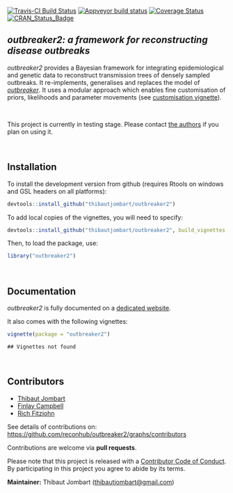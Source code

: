 
[![Travis-CI Build Status](https://travis-ci.org/reconhub/outbreaker2.svg?branch=master)](https://travis-ci.org/reconhub/outbreaker2)
[![Appveyor build status](https://ci.appveyor.com/api/projects/status/yj449x0yqhphvcrt/branch/master?svg=true)](https://ci.appveyor.com/project/thibautjombart/outbreaker2/branch/master)
[![Coverage Status](https://codecov.io/github/reconhub/outbreaker2/coverage.svg?branch=master)](https://codecov.io/github/reconhub/outbreaker2?branch=master)
[![CRAN_Status_Badge](http://www.r-pkg.org/badges/version/outbreaker2)](https://cran.r-project.org/package=outbreaker2)



*outbreaker2: a framework for reconstructing disease outbreaks*
---------------------------------------------------------------

*outbreaker2* provides a Bayesian framework for integrating epidemiological and
 genetic data to reconstruct transmission trees of densely sampled outbreaks. It
 re-implements, generalises and replaces the model of
 [*outbreaker*](https://github.com/thibautjombart/outbreaker). It uses a modular
 approach which enables fine customisation of priors, likelihoods and parameter
 movements (see [customisation
 vignette](http://www.repidemicsconsortium.org/outbreaker2/articles/customisation.html)).


<br>

This project is currently in testing stage. Please contact [the
authors](mailto:thibautjombart@gmail.com) if you plan on using it.




<br>

Installation
-------------

To install the development version from github (requires Rtools on windows and
GSL headers on all platforms):


```r
devtools::install_github("thibautjombart/outbreaker2")
```

To add local copies of the vignettes, you will need to specify:

```r
devtools::install_github("thibautjombart/outbreaker2", build_vignettes = TRUE)
```

Then, to load the package, use:


```r
library("outbreaker2")
```



<br>

Documentation
-------------

*outbreaker2* is fully documented on a [dedicated
 website](http://www.repidemicsconsortium.org/outbreaker2/). 

It also comes with the following vignettes:




```r
vignette(package = "outbreaker2")
```

```
## Vignettes not found
```



<br>

Contributors
------------
- [Thibaut Jombart](https://github.com/thibautjombart)
- [Finlay Campbell](https://github.com/finlaycampbell)
- [Rich Fitzjohn](https://github.com/richfitz)


See details of contributions on: <br>
https://github.com/reconhub/outbreaker2/graphs/contributors



Contributions are welcome via **pull requests**.

Please note that this project is released with a [Contributor Code of
Conduct](CONDUCT.md). By participating in this project you agree to abide by its
terms.

**Maintainer:** Thibaut Jombart (thibautjombart@gmail.com)
